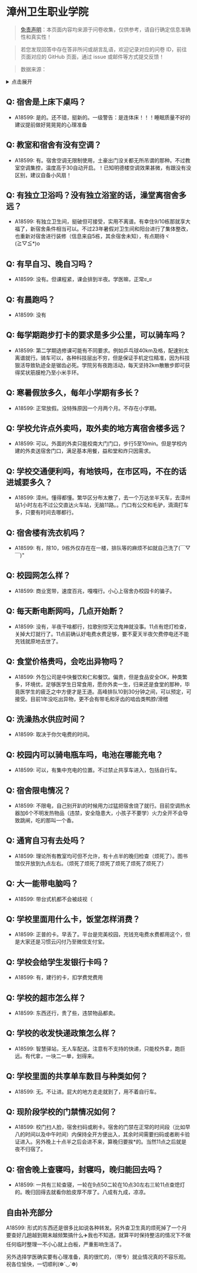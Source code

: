 # 漳州卫生职业学院

> [免责声明](https://colleges.chat/#_3)：本页面内容均来源于问卷收集，仅供参考，请自行确定信息准确性和真实性！

> 若您发现回答中存在答非所问或胡言乱语，欢迎记录对应的问卷 ID，前往页面对应的 GitHub 页面，通过 issue 或邮件等方式提交反馈！

> 数据来源：

<details><summary>点击展开</summary>
<ul>
<li>A18599: 匿名 (2023 年 06 月)</li>
</ul>
</details>

## Q: 宿舍是上床下桌吗？

- A18599: 是的。还不错，挺新的。一级警告：是连体床！！！睡眠质量不好的建议提前做好晃晃晃的心理准备

## Q: 教室和宿舍有没有空调？

- A18599: 有。宿舍空调无限制使用，土豪出门没关都无所吊谓的那种。不过教室空调集控，温度高于30自动开启。！已知明德楼空调效果甚微，有跟没有没区别，建议自备小风扇！

## Q: 有独立卫浴吗？没有独立浴室的话，澡堂离宿舍多远？

- A18599: 有独立卫生间，挺破但可接受，实用不离谱。有幸住9/10栋那就享大福了，新宿舍条件相当可以。不过23年暑假对卫生间和阳台进行了集体整改，也重新对宿舍进行装修（信息来自5栋，其余宿舍未知），有点期待ヾ(≧▽≦\*)o

## Q: 有早自习、晚自习吗？

- A18599: 没有。但课程紧，课会排到半夜。学医嘛，正常ಠ\_ಠ

## Q: 有晨跑吗？

- A18599: 没有

## Q: 每学期跑步打卡的要求是多少公里，可以骑车吗？

- A18599: 第二学期选修课可能有不同要求。例如乒乓球40km及格，配速别太离谱就行。骑车可以，各种科技层出不穷，但是保证手机定位精准，因为科技狠活导致轨迹全是锯齿必死。学院另有夜跑活动，每天坚持2km散散步即可获得奖状筋膜枪乃至小米手环。

## Q: 寒暑假放多久，每年小学期有多长？

- A18599: 正常放假。没特殊原因一个月两个月。不存在小学期。

## Q: 学校允许点外卖吗，取外卖的地方离宿舍楼多远？

- A18599: 可以。外面的外卖只能校南大门门口，步行5至10min。但是学校内建的外卖送宿舍门口，满足基本用餐，益和堂和炸只因需求。

## Q: 学校交通便利吗，有地铁吗，在市区吗，不在的话进城要多久？

- A18599: 漳州。懂得都懂。繁华区分布太散了，去一个万达坐半天车，去漳州站1小时左右不过公交直达火车站，无脑11路。。门口有公交和毛驴，滴滴打车多，只要有时间去哪都行。

## Q: 宿舍楼有洗衣机吗？

- A18599: 有，除10，9栋外仅存在在一楼，排队等的麻烦不如就自己洗了(￣▽￣)"

## Q: 校园网怎么样？

- A18599: 商业宽带，速度百兆，嘎嘎行。小心上宿舍办校园卡的骗子。

## Q: 每天断电断网吗，几点开始断？

- A18599: 没有，半夜干啥都行，拉歌别惊天泣鬼神就没事。11点有熄灯检查，关掉大灯就行了。11点前确认好电费水费足够，要不夏天半夜欠费停电还不能充钱就原地去世了。

## Q: 食堂价格贵吗，会吃出异物吗？

- A18599: 外包公司是中快餐饮和仁和餐饮。偏贵，但是食品安全OK，种类繁多，环境优，足够医学生日常食用，愿你外卖一生，归来还是食堂的那种，毕竟医学生的疲乏之中方便才是王道。高峰排队10到30分钟之间，可以预定，可接受。目前1年没吃出异物，更不会有带毛和牙齿的啮齿类鸭脖/滑稽

## Q: 洗澡热水供应时间？

- A18599: 取决于你欠电费的时间。

## Q: 校园内可以骑电瓶车吗，电池在哪能充电？

- A18599: 可以，有集中充电的位置。不过禁止共享车进入，包括自行车。

## Q: 宿舍限电情况？

- A18599: 不限电，自己别开趴的时候用力过猛把宿舍烧了就行。目前空调热水器加6个不明发热物品（违禁，安全隐患大，小孩子不要学）火力全开不会导致跳闸，吃的那叫一个香。

## Q: 通宵自习有去处吗？

- A18599: 理论所有教室均可但不允许，有十点半的晚归检查（烦死了）。图书馆仅开放到九点左右。（烦死了烦死了烦死了烦死了烦死了烦死了）

## Q: 大一能带电脑吗？

- A18599: 带台式机都不会被歧视（

## Q: 学校里面用什么卡，饭堂怎样消费？

- A18599: 正普的卡。早丢了。平台是完美校园，充钱充电费水费都用这个，但是大家还是习惯云闪付乃至微信支付宝。

## Q: 学校会给学生发银行卡吗？

- A18599: 有，建行的卡，扣学费党费用

## Q: 学校的超市怎么样？

- A18599: 东西还行，贵了些，违禁物品都卖。

## Q: 学校的收发快递政策怎么样？

- A18599: 智慧驿站，无人车配送。注意有不支持的快递，只能校外拿，跑巨远。有代拿，一块二一单，划得来。

## Q: 学校里面的共享单车数目与种类如何？

- A18599: 无。不让进。屁大的地方走走就到了，用不着自行车。

## Q: 现阶段学校的门禁情况如何？

- A18599: 校门扫人脸，宿舍扫码或刷卡。宿舍的门禁在正常的时间段（比如早八的时间以及中午时间）内保持全开方便出入，其余时间需要扫码或者刷卡验证进入。另外晚上十点半之后会进不来，算晚归要挨\*的。当然11点之后就是夜不归宿了。

## Q: 宿舍晚上查寝吗，封寝吗，晚归能回去吗？

- A18599: 一共有三轮查寝，一轮在9点50二轮在10点30左右三轮11点查熄灯的。晚归回得去就看你脸皮厚不厚了。八成有九成，凉凉。

## 自由补充部分

A18599: 形式的东西还是很多比如说各种转发。另外查卫生真的烦死掉了一个月要查好几趟越到期末越频繁搞什么✈️我也不知道。就算平时保持整洁的情况下不做任何临时整理一不小心就上白板，严重影响生活了。

另外选择学医确实要有心理准备，真的很忙的，（带专）就业情况真的不容乐观。祝各位愉快，一切顺利(❁´◡`❁)